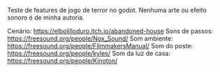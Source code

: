 Teste de features de jogo de terror no godot. Nenhuma arte ou efeito sonoro é de minha autoria.

Cenário: https://elbolilloduro.itch.io/abandoned-house
Sons de passos: https://freesound.org/people/Nox_Sound/
Som ambiente: https://freesound.org/people/FilmmakersManual/
Som do poste: https://freesound.org/people/kyles/
Som da luz de casa: https://freesound.org/people/Kinoton/
